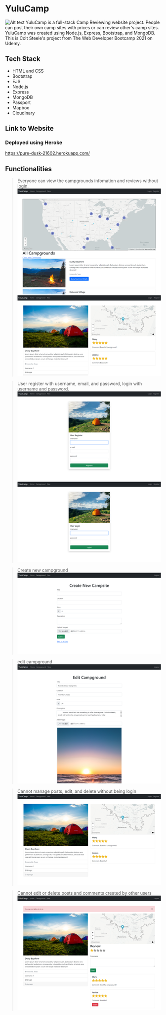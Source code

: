 # YuluCamp
![Alt text](public/image/home.png)
YuluCamp is a full-stack Camp Reviewing website project. People can post their own camp sites with prices or can review other's camp sites. YuluCamp was created using Node.js, Express, Bootstrap, and MongoDB.
This is Colt Steele's project from The Web Developer Bootcamp 2021 on Udemy.
## Tech Stack
- HTML and CSS
- Bootstrap
- EJS
- Node.js
- Express
- MongoDB
- Passport
- Mapbox
- Cloudinary

## Link to Website
### Deployed using Heroke
https://pure-dusk-21602.herokuapp.com/

## Functionalities
> Everyone can view the campgrounds infomation and reviews without login.
![Alt text](public/image/campgrounds.png)
![Alt text](public/image/camp_show.png)

>User register with username, email, and password, login with username and password.
![Alt text](public/image/register.png)
![Alt text](public/image/login.png)

>Create new campground
![Alt text](public/image/create_new_campground.png)

>edit campground
![Alt text](public/image/edit_campground.png)

>Cannot manage posts, edit, and delete without being login
![Alt text](public/image/without_login.png)

>Cannot edit or delete posts and comments created by other users
![Alt text](public/image/without_auth.png)
